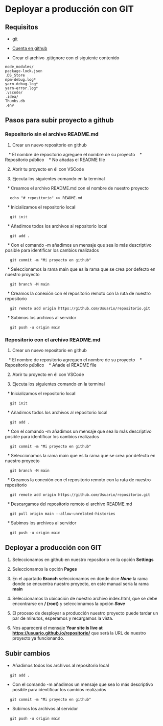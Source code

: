 # Deployar a producción con GIT

## Requisitos

* [git](https://git-scm.com/downloads)
* [Cuenta en github](https://github.com/)

* Crear el archivo .gitignore con el siguiente contenido

```
node_modules/
package-lock.json
.DS_Store
npm-debug.log*
yarn-debug.log*
yarn-error.log*
.vscode/
.idea/
Thumbs.db
.env

```

## Pasos para subir proyecto a github

### Repositorio sin el archivo README.md

1. Crear un nuevo repositorio en github

   * El nombre de repositorio agreguen el nombre de su proyecto
   * Repositorio público
   * No añadas el README file

2. Abrir tu proyecto en él con VSCode

3. Ejecuta los siguientes comando en la terminal

  * Creamos el archivo README.md con el nombre de nuestro proyecto

    `echo "# repositorio" >> README.md`

  * Inicializamos el repositorio local

    `git init`

  * Añadimos todos los archivos al repositorio local

    `git add .`

  * Con el comando -m añadimos un mensaje que sea lo más descriptivo posible para identificar los cambios realizados

    `git commit -m "Mi proyecto en github"`

  * Seleccionamos la rama main que es la rama que se crea por defecto en nuestro proyecto

    `git branch -M main`

  * Creamos la conexión con el repositorio remoto con la ruta de nuestro repositorio

    `git remote add origin https://github.com/Usuario/repositorio.git`

  * Subimos los archivos al servidor

    `git push -u origin main`

### Repositorio con el archivo README.md

1. Crear un nuevo repositorio en github

   * El nombre de repositorio agreguen el nombre de su proyecto
   * Repositorio público
   * Añade el README file

2. Abrir tu proyecto en él con VSCode

3. Ejecuta los siguientes comando en la terminal

  * Inicializamos el repositorio local

    `git init`

  * Añadimos todos los archivos al repositorio local

    `git add .`

  * Con el comando -m añadimos un mensaje que sea lo más descriptivo posible para identificar los cambios realizados

    `git commit -m "Mi proyecto en github"`

  * Seleccionamos la rama main que es la rama que se crea por defecto en nuestro proyecto

    `git branch -M main`

  * Creamos la conexión con el repositorio remoto con la ruta de nuestro repositorio

    `git remote add origin https://github.com/Usuario/repositorio.git`

  * Descargamos del repositorio remoto el archivo README.md

    `git pull origin main --allow-unrelated-histories`

  * Subimos los archivos al servidor

    `git push -u origin main`

## Deployar a producción con GIT

  1. Seleccionamos en github en nuestro repositorio en la opción **Settings**

  2. Seleccionamos la opción **Pages**

  3. En el apartado **Branch** seleccionamos en donde dice ***None*** la rama donde se encuentra nuestro proyecto, en este manual sería la rama **main**

  4. Seleccionamos la ubicación de nuestro archivo index.html, que se debe encontrarse en **/ (root)** y seleccionamos la opción ***Save***

  5. El proceso de desployar a producción nuestro proyecto puede tardar un par de minutos, esperamos y recargamos la vista.

  6. Nos aparecerá el mensaje **Your site is live at https://usuario.github.io/repositorio/** que será la URL de nuestro proyecto ya funcionando.

## Subir cambios

* Añadimos todos los archivos al repositorio local

    `git add .`
    
* Con el comando -m añadimos un mensaje que sea lo más descriptivo posible para identificar los cambios realizados

    `git commit -m "Mi proyecto en github"`
    
* Subimos los archivos al servidor

    `git push -u origin main`
